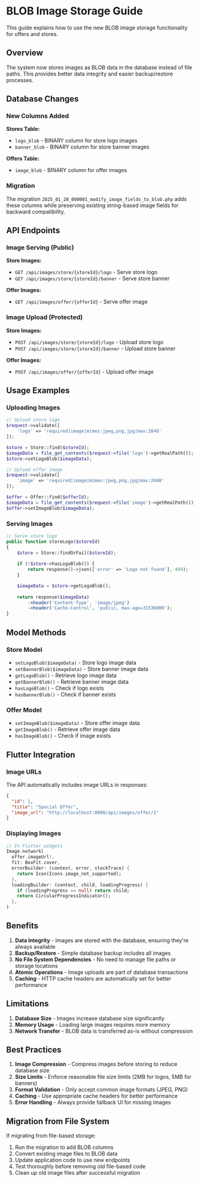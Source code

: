 # BLOB Image Storage Guide

This guide explains how to use the new BLOB image storage functionality for offers and stores.

## Overview

The system now stores images as BLOB data in the database instead of file paths. This provides better data integrity and easier backup/restore processes.

## Database Changes

### New Columns Added

**Stores Table:**
- `logo_blob` - BINARY column for store logo images
- `banner_blob` - BINARY column for store banner images

**Offers Table:**
- `image_blob` - BINARY column for offer images

### Migration

The migration `2025_01_20_000001_modify_image_fields_to_blob.php` adds these columns while preserving existing string-based image fields for backward compatibility.

## API Endpoints

### Image Serving (Public)

**Store Images:**
- `GET /api/images/store/{storeId}/logo` - Serve store logo
- `GET /api/images/store/{storeId}/banner` - Serve store banner

**Offer Images:**
- `GET /api/images/offer/{offerId}` - Serve offer image

### Image Upload (Protected)

**Store Images:**
- `POST /api/images/store/{storeId}/logo` - Upload store logo
- `POST /api/images/store/{storeId}/banner` - Upload store banner

**Offer Images:**
- `POST /api/images/offer/{offerId}` - Upload offer image

## Usage Examples

### Uploading Images

```php
// Upload store logo
$request->validate([
    'logo' => 'required|image|mimes:jpeg,png,jpg|max:2048'
]);

$store = Store::find($storeId);
$imageData = file_get_contents($request->file('logo')->getRealPath());
$store->setLogoBlob($imageData);

// Upload offer image
$request->validate([
    'image' => 'required|image|mimes:jpeg,png,jpg|max:2048'
]);

$offer = Offer::find($offerId);
$imageData = file_get_contents($request->file('image')->getRealPath());
$offer->setImageBlob($imageData);
```

### Serving Images

```php
// Serve store logo
public function storeLogo($storeId)
{
    $store = Store::findOrFail($storeId);
    
    if (!$store->hasLogoBlob()) {
        return response()->json(['error' => 'Logo not found'], 404);
    }

    $imageData = $store->getLogoBlob();
    
    return response($imageData)
        ->header('Content-Type', 'image/jpeg')
        ->header('Cache-Control', 'public, max-age=31536000');
}
```

## Model Methods

### Store Model

- `setLogoBlob($imageData)` - Store logo image data
- `setBannerBlob($imageData)` - Store banner image data
- `getLogoBlob()` - Retrieve logo image data
- `getBannerBlob()` - Retrieve banner image data
- `hasLogoBlob()` - Check if logo exists
- `hasBannerBlob()` - Check if banner exists

### Offer Model

- `setImageBlob($imageData)` - Store offer image data
- `getImageBlob()` - Retrieve offer image data
- `hasImageBlob()` - Check if image exists

## Flutter Integration

### Image URLs

The API automatically includes image URLs in responses:

```json
{
  "id": 1,
  "title": "Special Offer",
  "image_url": "http://localhost:8000/api/images/offer/1"
}
```

### Displaying Images

```dart
// In Flutter widgets
Image.network(
  offer.imageUrl!,
  fit: BoxFit.cover,
  errorBuilder: (context, error, stackTrace) {
    return Icon(Icons.image_not_supported);
  },
  loadingBuilder: (context, child, loadingProgress) {
    if (loadingProgress == null) return child;
    return CircularProgressIndicator();
  },
)
```

## Benefits

1. **Data Integrity** - Images are stored with the database, ensuring they're always available
2. **Backup/Restore** - Simple database backup includes all images
3. **No File System Dependencies** - No need to manage file paths or storage locations
4. **Atomic Operations** - Image uploads are part of database transactions
5. **Caching** - HTTP cache headers are automatically set for better performance

## Limitations

1. **Database Size** - Images increase database size significantly
2. **Memory Usage** - Loading large images requires more memory
3. **Network Transfer** - BLOB data is transferred as-is without compression

## Best Practices

1. **Image Compression** - Compress images before storing to reduce database size
2. **Size Limits** - Enforce reasonable file size limits (2MB for logos, 5MB for banners)
3. **Format Validation** - Only accept common image formats (JPEG, PNG)
4. **Caching** - Use appropriate cache headers for better performance
5. **Error Handling** - Always provide fallback UI for missing images

## Migration from File System

If migrating from file-based storage:

1. Run the migration to add BLOB columns
2. Convert existing image files to BLOB data
3. Update application code to use new endpoints
4. Test thoroughly before removing old file-based code
5. Clean up old image files after successful migration
